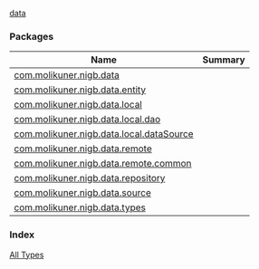 [data](./index.md)

### Packages

| Name | Summary |
|---|---|
| [com.molikuner.nigb.data](com.molikuner.nigb.data/index.md) |  |
| [com.molikuner.nigb.data.entity](com.molikuner.nigb.data.entity/index.md) |  |
| [com.molikuner.nigb.data.local](com.molikuner.nigb.data.local/index.md) |  |
| [com.molikuner.nigb.data.local.dao](com.molikuner.nigb.data.local.dao/index.md) |  |
| [com.molikuner.nigb.data.local.dataSource](com.molikuner.nigb.data.local.data-source/index.md) |  |
| [com.molikuner.nigb.data.remote](com.molikuner.nigb.data.remote/index.md) |  |
| [com.molikuner.nigb.data.remote.common](com.molikuner.nigb.data.remote.common/index.md) |  |
| [com.molikuner.nigb.data.repository](com.molikuner.nigb.data.repository/index.md) |  |
| [com.molikuner.nigb.data.source](com.molikuner.nigb.data.source/index.md) |  |
| [com.molikuner.nigb.data.types](com.molikuner.nigb.data.types/index.md) |  |

### Index

[All Types](alltypes/index.md)